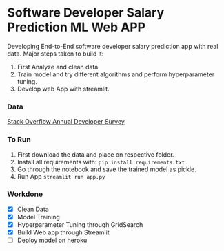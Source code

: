 # Software Developer Salary Prediction ML Web APP
Developing End-to-End software developer salary prediction app with real data. Major steps taken to build it:

1. First Analyze and clean data
2. Train model and try different algorithms and perform hyperparameter tuning.
3. Develop web App with streamlit.


### Data
[Stack Overflow Annual Developer Survey](https://insights.stackoverflow.com/survey)

### To Run
1. First download the data and place on respective folder.
2. Install all requirements with: `pip install requirements.txt`
3. Go through the notebook and save the trained model as pickle.
3. Run App `streamlit run app.py`

### Workdone
- [x] Clean Data
- [x] Model Training
- [x] Hyperparameter Tuning through GridSearch
- [x] Build Web app through Streamlit
- [ ] Deploy model on heroku